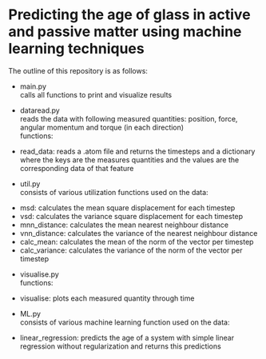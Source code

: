 # Predicting the age of glass in active and passive matter using machine learning techniques

The outline of this repository is as follows:
- main.py <br>
calls all functions to print and visualize results

- dataread.py <br>
reads the data with following measured quantities: position, force, angular momentum and torque (in each direction) <br>
functions:
<ul>
<li>read_data: reads a .atom file and returns the timesteps and a dictionary where the keys are
the measures quantities and the values are the corresponding data of that feature
</ul>

- util.py <br>
consists of various utilization functions used on the data:
<ul>
<li>msd: calculates the mean square displacement for each timestep
<li>vsd: calculates the variance square displacement for each timestep
<li>mnn_distance: calculates the mean nearest neighbour distance
<li>vnn_distance: calculates the variance of the nearest neighbour distance
<li>calc_mean: calculates the mean of the norm of the vector per timestep
<li>calc_variance: calculates the variance of the norm of the vector per timestep
</ul>

- visualise.py <br>
functions:
<ul>
<li>visualise: plots each measured quantity through time
</ul>

- ML.py <br>
consists of various machine learning function used on the data:
<ul>
<li>linear_regression: predicts the age of a system with simple linear regression without regularization and returns this predictions
</ul>